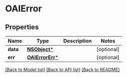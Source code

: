 # OAIError

## Properties
Name | Type | Description | Notes
------------ | ------------- | ------------- | -------------
**data** | [**NSObject***](.md) |  | [optional] 
**err** | [**OAIErrorErr***](OAIErrorErr.md) |  | [optional] 

[[Back to Model list]](../README.md#documentation-for-models) [[Back to API list]](../README.md#documentation-for-api-endpoints) [[Back to README]](../README.md)


